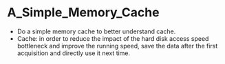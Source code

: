 # A_Simple_Memory_Cache
+ Do a simple memory cache to better understand cache.
+ Cache: in order to reduce the impact of the hard disk access speed bottleneck and improve the running speed, save the data after the first acquisition and directly use it next time.  
